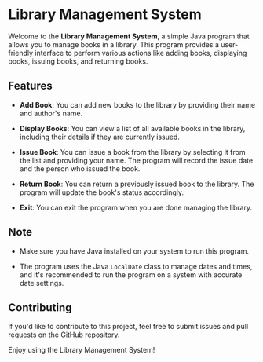 # Library Management System

Welcome to the **Library Management System**, a simple Java program that allows you to manage books in a library. This program provides a user-friendly interface to perform various actions like adding books, displaying books, issuing books, and returning books.

## Features

- **Add Book**: You can add new books to the library by providing their name and author's name.

- **Display Books**: You can view a list of all available books in the library, including their details if they are currently issued.

- **Issue Book**: You can issue a book from the library by selecting it from the list and providing your name. The program will record the issue date and the person who issued the book.

- **Return Book**: You can return a previously issued book to the library. The program will update the book's status accordingly.

- **Exit**: You can exit the program when you are done managing the library.

## Note

- Make sure you have Java installed on your system to run this program.

- The program uses the Java `LocalDate` class to manage dates and times, and it's recommended to run the program on a system with accurate date settings.

## Contributing

If you'd like to contribute to this project, feel free to submit issues and pull requests on the GitHub repository.

Enjoy using the Library Management System!

